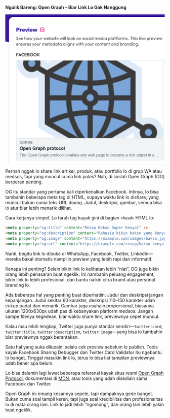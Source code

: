 

**Ngulik Bareng: Open Graph – Biar Link Lo Gak Nanggung**

![alt text](assets/til.frontend.open-graph-biar-ketika-sharelink-gan-makin-kece/image.png)

Pernah nggak lo share link artikel, produk, atau portfolio lo di grup WA atau medsos, tapi yang muncul cuma link polos? Nah, di sinilah Open Graph (OG) berperan penting.

OG itu standar yang pertama kali diperkenalkan Facebook. Intinya, lo bisa tambahin beberapa meta tag di HTML, supaya waktu link lo dishare, yang muncul bukan cuma teks URL doang. Judul, deskripsi, gambar, semua bisa lo atur biar lebih menarik dilihat.

Cara kerjanya simpel. Lo taruh tag kayak gini di bagian `<head>` HTML lo:

```html
<meta property="og:title" content="Resep Bakso Super Kenyal" />
<meta property="og:description" content="Rahasia bikin bakso yang kenyalnya luar biasa." />
<meta property="og:image" content="https://example.com/images/bakso.jpg" />
<meta property="og:url" content="https://example.com/resep/bakso-kenyal" />
```

Nanti, begitu link lo dibuka di WhatsApp, Facebook, Twitter, LinkedIn—mereka bakal otomatis nampilin preview yang lebih rapi dan informatif.

Kenapa ini penting?
Selain bikin link lo kelihatan lebih “niat”, OG juga bikin orang lebih penasaran buat ngeklik. Ini nambahin peluang engagement, bikin link lo lebih profesional, dan bantu naikin citra brand atau personal branding lo.

Ada beberapa hal yang penting buat diperhatiin:
Judul dan deskripsi jangan kepanjangan. Judul sekitar 60 karakter, deskripsi 110–150 karakter udah cukup padat dan menarik. Gambar juga usahain proporsional, biasanya ukuran 1200x630px udah pas di kebanyakan platform medsos. Jangan sampe filenya kegedean, biar waktu share link, previewnya cepet muncul.

Kalau mau lebih lengkap, Twitter juga punya standar sendiri—`twitter:card`, `twitter:title`, `twitter:description`, `twitter:image`—yang bisa lo tambahin biar previewnya nggak berantakan.

Satu hal yang suka dilupain: selalu cek preview sebelum lo publish. Tools kayak Facebook Sharing Debugger dan Twitter Card Validator itu ngebantu lo banget. Tinggal masukin link lo, terus lo bisa liat tampilan previewnya udah bener apa belum.

Lo bisa dalemin lagi lewat beberapa referensi kayak situs resmi [Open Graph Protocol](https://ogp.me/), dokumentasi di [MDN](https://developer.mozilla.org/en-US/docs/Web/HTML/Element/meta), atau tools yang udah disediain sama Facebook dan Twitter.

Open Graph ini emang kesannya sepele, tapi dampaknya gede banget. Bukan cuma soal tampil keren, tapi juga soal kredibilitas dan profesionalitas lo di mata orang lain. Link lo jadi lebih “ngomong”, dan orang lain lebih yakin buat ngeklik.